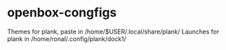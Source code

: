 # openbox-congfigs


Themes for plank, paste in /home/$USER/.local/share/plank/
Launches for plank in /home/ronal/.config/plank/dock1/
